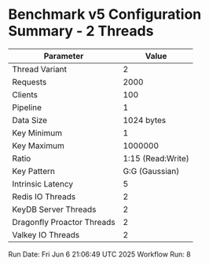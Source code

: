 # Benchmark v5 Configuration Summary - 2 Threads

| Parameter | Value |
|-----------|-------|
| Thread Variant | 2 |
| Requests | 2000 |
| Clients | 100 |
| Pipeline | 1 |
| Data Size | 1024 bytes |
| Key Minimum | 1 |
| Key Maximum | 1000000 |
| Ratio | 1:15 (Read:Write) |
| Key Pattern | G:G (Gaussian) |
| Intrinsic Latency | 5 |
| Redis IO Threads | 2 |
| KeyDB Server Threads | 2 |
| Dragonfly Proactor Threads | 2 |
| Valkey IO Threads | 2 |

Run Date: Fri Jun  6 21:06:49 UTC 2025
Workflow Run: 8
